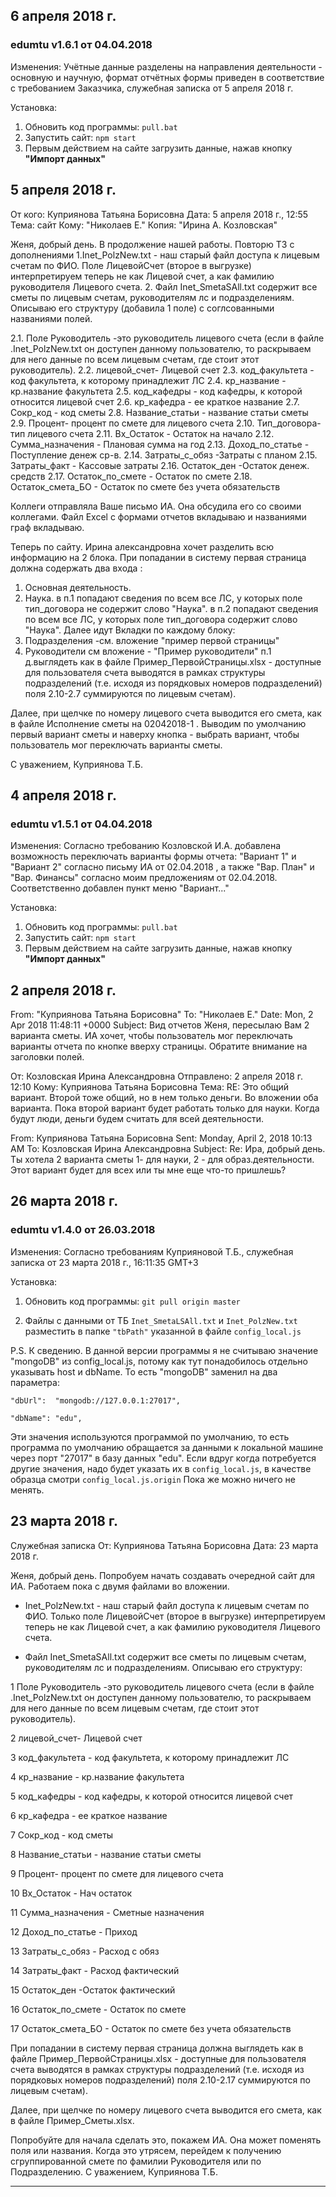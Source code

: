 ## 6 апреля 2018 г.

### edumtu v1.6.1 от 04.04.2018 

Изменения:
Учётные данные разделены на направления деятельности - основную и научную,
формат отчётных формы приведен в соответствие с требованием Заказчика, 
служебная записка от 5 апреля 2018 г.

Установка:
1. Обновить код программы: `pull.bat`
2. Запустить сайт: `npm start`
3. Первым действием на сайте загрузить данные, нажав кнопку **"Импорт данных"**
## 5 апреля 2018 г.

От кого: Куприянова Татьяна Борисовна
Дата: 5 апреля 2018 г., 12:55
Тема: сайт
Кому: "Николаев Е."
Копия: "Ирина А. Козловская"

 Женя, добрый день.
В продолжение нашей работы. Повторю ТЗ с дополнениями
1.Inet_PolzNew.txt - наш старый файл доступа к лицевым счетам по ФИО.
Поле ЛицевойСчет (второе в выгрузке) интерпретируем теперь не как Лицевой счет, а как фамилию руководителя Лицевого счета.
2. Файл Inet_SmetaSAll.txt  содержит все сметы по лицевым счетам, руководителям лс и подразделениям. Описываю его структуру (добавила 1 поле) с соглсованными названиями полей.

 2.1. Поле Руководитель -это руководитель лицевого счета (если в файле .Inet_PolzNew.txt он доступен данному пользователю, то раскрываем для него данные по всем лицевым счетам, где стоит этот руководитель).
 2.2.  лицевой_счет- Лицевой счет
 2.3. код_факультета - код факультета, к которому принадлежит ЛС
 2.4. кр_название - кр.название факультета
 2.5. код_кафедры - код кафедры, к которой относится лицевой счет
 2.6. кр_кафедра - ее краткое название
 2.7. Сокр_код - код сметы
 2.8.  Название_статьи - название статьи сметы
 2.9. Процент-  процент по смете для лицевого счета
 2.10. Тип_договора- тип лицевого счета
 2.11. Вх_Остаток - Остаток на начало
 2.12. Сумма_назначения - Плановая сумма на год
 2.13. Доход_по_статье - Поступление денеж ср-в.
 2.14. Затраты_с_обяз -Затраты с планом
 2.15. Затраты_факт - Кассовые затраты
 2.16. Остаток_ден -Остаток денеж. средств
 2.17. Остаток_по_смете - Остаток по смете
 2.18. Остаток_смета_БО - Остаток по смете без учета обязательств

Коллеги отправляла Ваше письмо ИА. Она обсудила его со своими коллегами. Файл Excel с формами отчетов вкладываю и названиями граф вкладываю.

Теперь по сайту. Ирина александровна хочет разделить всю информацию на 2 блока.
 При попадании в систему первая страница должна содержать два входа :
1. Основная деятельность.
2. Наука.
в п.1 попадают сведения по всем все ЛС, у которых поле тип_договора не содержит слово "Наука".
в п.2 попадают сведения по всем все ЛС, у которых поле тип_договора содержит слово "Наука".
Далее идут Вкладки по каждому блоку:
1. Подразделения -см. вложение "пример первой страницы"
2. Руководители  см вложение - "Пример руководители"
п.1 д.выглядеть как в файле Пример_ПервойСтраницы.xlsx - доступные для пользователя счета выводятся в рамках структуры подразделений (т.е. исходя из порядковых номеров подразделений)  поля 2.10-2.7 суммируются по лицевым счетам).

Далее, при щелчке по номеру лицевого счета выводится его смета, как в файле Исполнение сметы на 02042018-1 . Выводим по умолчанию первый вариант сметы и наверху кнопка - выбрать вариант, чтобы пользователь мог переключать варианты сметы.

С уважением, Куприянова Т.Б.

## 4 апреля 2018 г.

### edumtu v1.5.1 от 04.04.2018 

Изменения:
Согласно требованию Козловской И.А. добавлена возможность переключать варианты формы отчета:
"Вариант 1" и "Вариант 2" согласно письму ИА от 02.04.2018 , а также 
"Вар. План" и "Вар. Финансы" согласно моим предложениям от 02.04.2018.
Соответственно добавлен пункт меню "Вариант..."

Установка:
1. Обновить код программы: `pull.bat`
2. Запустить сайт: `npm start`
3. Первым действием на сайте загрузить данные, нажав кнопку **"Импорт данных"**

## 2 апреля 2018 г.

From: "Куприянова Татьяна Борисовна"
To: "Николаев Е."
Date: Mon, 2 Apr 2018 11:48:11 +0000
Subject: Вид отчетов
Женя, пересылаю Вам 2 варианта сметы. ИА хочет, чтобы пользователь мог переключать варианты отчета по кнопке вверху страницы. Обратите внимание на заголовки полей.

От: Козловская Ирина Александровна
Отправлено: 2 апреля 2018 г. 12:10
Кому: Куприянова Татьяна Борисовна
Тема: RE:
Это общий вариант. Второй тоже общий, но в нем только деньги.
Во вложении оба варианта.
Пока второй вариант будет работать только для науки. Когда будут люди, деньги будем считать для всей деятельности.

From: Куприянова Татьяна Борисовна
Sent: Monday, April 2, 2018 10:13 AM
To: Козловская Ирина Александровна
Subject: Re:
Ира, добрый день. Ты хотела 2 варианта сметы 1- для науки, 2 - для образ.деятельности.
Этот вариант будет для всех или ты мне еще что-то пришлешь?

## 26 марта 2018 г.

### edumtu v1.4.0 от 26.03.2018 

Изменения:
Согласно требованиям Куприяновой Т.Б.,
служебная записка от 23 марта 2018 г., 16:11:35 GMT+3

Установка:
1. Обновить код программы: `git pull origin master`

2. Файлы с данными от ТБ `Inet_SmetaLSAll.txt` и `Inet_PolzNew.txt`
разместить в папке `"tbPath"` указанной в файле `config_local.js`

P.S.
К сведению.
В данной версии программы я не считываю значение "mongoDB" из config_local.js,
потому как тут понадобилось отдельно указывать host и dbName.
То есть "mongoDB" заменил на два параметра:

  `"dbUrl":  "mongodb://127.0.0.1:27017",`
  
  `"dbName": "edu",`
  
Эти значения используются программой по умолчанию,
то есть программа по умолчанию обращается за данными к локальной машине через порт "27017" в базу данных "edu".
Если вдруг когда потребуется другие значения, надо будет указать их в `config_local.js`, в качестве образца смотри `config_local.js.origin`
Пока же можно ничего не менять.

## 23 марта 2018 г.

Cлужебная записка
От: Куприянова Татьяна Борисовна
Дата: 23 марта 2018 г.

Женя, добрый день. 
Попробуем начать создавать очередной сайт для ИА.
Работаем пока с двумя файлами во вложении.

* Inet_PolzNew.txt - наш старый файл доступа к лицевым счетам по ФИО.
Только поле ЛицевойСчет (второе в выгрузке) интерпретируем теперь не как Лицевой счет, а как фамилию руководителя Лицевого счета.

* Файл Inet_SmetaSAll.txt  содержит все сметы по лицевым счетам, руководителям лс и подразделениям. Описываю его структуру:

1 Поле Руководитель -это руководитель лицевого счета (если в файле .Inet_PolzNew.txt он доступен данному пользователю, то раскрываем для него данные по всем лицевым счетам, где стоит этот руководитель).

2  лицевой_счет- Лицевой счет 

3 код_факультета - код факультета, к которому принадлежит ЛС

4 кр_название - кр.название факультета

5 код_кафедры - код кафедры, к которой относится лицевой счет

6 кр_кафедра - ее краткое название

7 Сокр_код - код сметы

8  Название_статьи - название статьи сметы

9 Процент-  процент по смете для лицевого счета

10 Вх_Остаток - Нач остаток

11 Сумма_назначения - Сметные назначения

12 Доход_по_статье - Приход

13 Затраты_с_обяз - Расход с обяз

14 Затраты_факт - Расход фактический

15 Остаток_ден -Остаток фактический

16 Остаток_по_смете - Остаток по смете

17 Остаток_смета_БО - Остаток по смете без учета обязательств

При попадании в систему первая страница должна выглядеть как в файле Пример_ПервойСтраницы.xlsx - доступные для пользователя счета выводятся в рамках структуры подразделений (т.е. исходя из порядковых номеров подразделений)  поля 2.10-2.17 суммируются по лицевым счетам).

Далее, при щелчке по номеру лицевого счета выводится его смета, как в файле Пример_Сметы.xlsx.

Попробуйте для начала сделать это, покажем ИА.
Она может поменять поля или названия. Когда это утрясем, перейдем к получению сгруппированной смете по фамилии Руководителя или по Подразделению.
С уважением, Куприянова Т.Б.

-----------------
